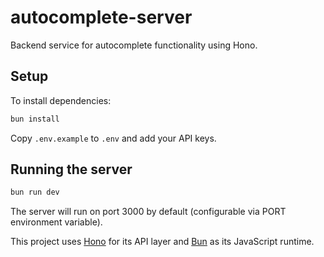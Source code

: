 # autocomplete-server

Backend service for autocomplete functionality using Hono.

## Setup

To install dependencies:

```bash
bun install
```

Copy `.env.example` to `.env` and add your API keys.

## Running the server

```bash
bun run dev
```

The server will run on port 3000 by default (configurable via PORT environment variable).

This project uses [Hono](https://hono.dev/) for its API layer and [Bun](https://bun.sh) as its JavaScript runtime.
